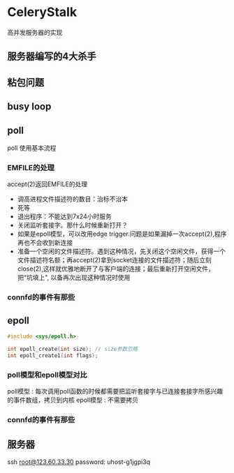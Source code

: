 # CeleryStalk
高并发服务器的实现


## 服务器编写的4大杀手

## 粘包问题

## busy loop

## poll
poll 使用基本流程

### EMFILE的处理
accept(2)返回EMFILE的处理
- 调高进程文件描述符的数目：治标不治本
- 死等
- 退出程序：不能达到7x24小时服务
- 关闭监听套接字。那什么时候重新打开？
- 如果是epoll模型，可以改用edge trigger.问题是如果漏掉一次accept(2),程序再也不会收到新连接
- 准备一个空闲的文件描述符。遇到这种情况，先关闭这个空闲文件，获得一个文件描述符名额；再accept(2)拿到socket连接的文件描述符；随后立刻close(2),这样就优雅地断开了与客户端的连接；最后重新打开空闲文件，把“坑填上", 以备再次出现这种情况时使用


### connfd的事件有那些

## epoll

```c++
#include <sys/epoll.h>

int epoll_create(int size); // size参数忽略
int epoll_create1(int flags);
```

### poll模型和epoll模型对比
poll模型 : 每次调用poll函数的时候都需要把监听套接字与已连接套接字所感兴趣的事件数组，拷贝到内核
epoll模型 : 不需要拷贝

### connfd的事件有那些












## 服务器
ssh root@123.60.33.30
password: uhost-g1jgpi3q
